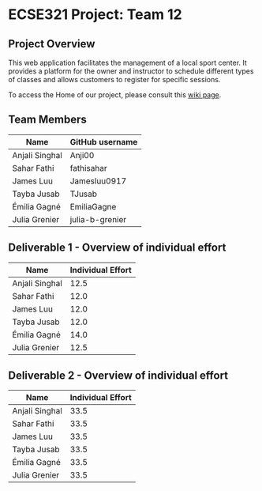 # ECSE321 Project: Team 12

## Project Overview

This web application facilitates the management of a local sport center. It provides a platform for the owner and instructor to schedule different types of classes and allows customers to register for specific sessions.

To access the Home of our project, please consult this [wiki page](https://github.com/McGill-ECSE321-Winter2024/project-group-12/wiki).

## Team Members

| Name           | GitHub username |
| -------------- | --------------- |
| Anjali Singhal | Anji00          |
| Sahar Fathi    | fathisahar      |
| James Luu      | Jamesluu0917    |
| Tayba Jusab    | TJusab          |
| Émilia Gagné   | EmiliaGagne     |
| Julia Grenier  | julia-b-grenier |

## Deliverable 1  - Overview of individual effort
| Name           | Individual Effort |
| -------------- | ----------------- |
| Anjali Singhal | 12.5              |
| Sahar Fathi    | 12.0              |
| James Luu      | 12.0              |
| Tayba Jusab    | 12.0              |
| Émilia Gagné   | 14.0              |
| Julia Grenier  | 12.5              |

## Deliverable 2 - Overview of individual effort

| Name           | Individual Effort |
| -------------- | ----------------- |
| Anjali Singhal | 33.5              |
| Sahar Fathi    | 33.5              |
| James Luu      | 33.5              |
| Tayba Jusab    | 33.5              |
| Émilia Gagné   | 33.5              |
| Julia Grenier  | 33.5              |
